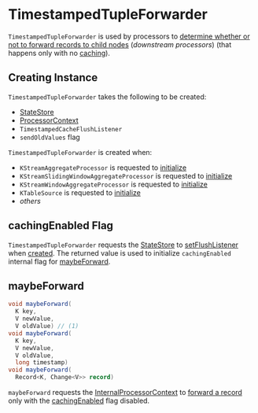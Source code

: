 # TimestampedTupleForwarder

`TimestampedTupleForwarder` is used by processors to [determine whether or not to forward records to child nodes](#maybeForward) (_downstream processors_) (that happens only with no [caching](#cachingEnabled)).

## Creating Instance

`TimestampedTupleForwarder` takes the following to be created:

* <span id="store"> [StateStore](../processor/StateStore.md)
* <span id="context"> [ProcessorContext](../processor/ProcessorContext.md)
* <span id="flushListener"> `TimestampedCacheFlushListener`
* <span id="sendOldValues"> `sendOldValues` flag

`TimestampedTupleForwarder` is created when:

* `KStreamAggregateProcessor` is requested to [initialize](KStreamAggregateProcessor.md#init)
* `KStreamSlidingWindowAggregateProcessor` is requested to [initialize](KStreamSlidingWindowAggregateProcessor.md#init)
* `KStreamWindowAggregateProcessor` is requested to [initialize](KStreamWindowAggregateProcessor.md#init)
* `KTableSource` is requested to [initialize](KTableSource.md#init)
* _others_

## <span id="cachingEnabled"> cachingEnabled Flag

`TimestampedTupleForwarder` requests the [StateStore](#store) to [setFlushListener](../state/WrappedStateStore.md#setFlushListener) when [created](#creating-instance). The returned value is used to initialize `cachingEnabled` internal flag for [maybeForward](#maybeForward).

## <span id="maybeForward"> maybeForward

```java
void maybeForward(
  K key,
  V newValue,
  V oldValue) // (1)
void maybeForward(
  K key,
  V newValue,
  V oldValue,
  long timestamp)
void maybeForward(
  Record<K, Change<V>> record)
```

`maybeForward` requests the [InternalProcessorContext](#context) to [forward a record](../processor/ProcessorContext.md#forward) only with the [cachingEnabled](#cachingEnabled) flag disabled.
